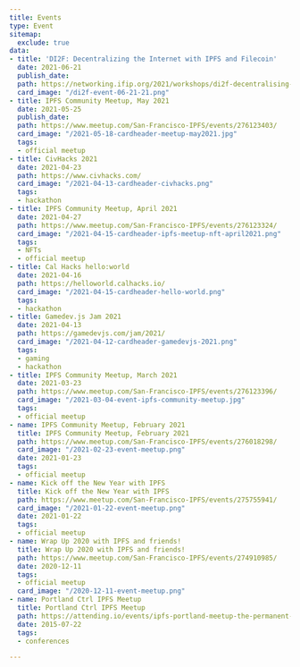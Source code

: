 ```yaml
---
title: Events
type: Event
sitemap:
  exclude: true
data:
- title: 'DI2F: Decentralizing the Internet with IPFS and Filecoin'
  date: 2021-06-21
  publish_date: 
  path: https://networking.ifip.org/2021/workshops/di2f-decentralising-the-internet-with-ipfs-and-filecoin
  card_image: "/di2f-event-06-21-21.png"
- title: IPFS Community Meetup, May 2021
  date: 2021-05-25
  publish_date: 
  path: https://www.meetup.com/San-Francisco-IPFS/events/276123403/
  card_image: "/2021-05-18-cardheader-meetup-may2021.jpg"
  tags:
  - official meetup
- title: CivHacks 2021
  date: 2021-04-23
  path: https://www.civhacks.com/
  card_image: "/2021-04-13-cardheader-civhacks.png"
  tags:
  - hackathon
- title: IPFS Community Meetup, April 2021
  date: 2021-04-27
  path: https://www.meetup.com/San-Francisco-IPFS/events/276123324/
  card_image: "/2021-04-15-cardheader-ipfs-meetup-nft-april2021.png"
  tags:
  - NFTs
  - official meetup
- title: Cal Hacks hello:world
  date: 2021-04-16
  path: https://helloworld.calhacks.io/
  card_image: "/2021-04-15-cardheader-hello-world.png"
  tags:
  - hackathon
- title: Gamedev.js Jam 2021
  date: 2021-04-13
  path: https://gamedevjs.com/jam/2021/
  card_image: "/2021-04-12-cardheader-gamedevjs-2021.png"
  tags:
  - gaming
  - hackathon
- title: IPFS Community Meetup, March 2021
  date: 2021-03-23
  path: https://www.meetup.com/San-Francisco-IPFS/events/276123396/
  card_image: "/2021-03-04-event-ipfs-community-meetup.jpg"
  tags:
  - official meetup
- name: IPFS Community Meetup, February 2021
  title: IPFS Community Meetup, February 2021
  path: https://www.meetup.com/San-Francisco-IPFS/events/276018298/
  card_image: "/2021-02-23-event-meetup.png"
  date: 2021-01-23
  tags:
  - official meetup
- name: Kick off the New Year with IPFS
  title: Kick off the New Year with IPFS
  path: https://www.meetup.com/San-Francisco-IPFS/events/275755941/
  card_image: "/2021-01-22-event-meetup.png"
  date: 2021-01-22
  tags:
  - official meetup
- name: Wrap Up 2020 with IPFS and friends!
  title: Wrap Up 2020 with IPFS and friends!
  path: https://www.meetup.com/San-Francisco-IPFS/events/274910985/
  date: 2020-12-11
  tags:
  - official meetup
  card_image: "/2020-12-11-event-meetup.png"
- name: Portland Ctrl IPFS Meetup
  title: Portland Ctrl IPFS Meetup
  path: https://attending.io/events/ipfs-portland-meetup-the-permanent-distributed-web
  date: 2015-07-22
  tags:
  - conferences

---
```

